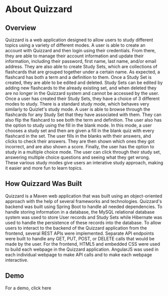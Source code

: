 # About Quizzard

## Overview
Quizzard is a web application designed to allow users to study different topics using a variety of different modes. A user is able to create an account with Quizzard and then login using their credentials. From there, they are able to manage their account information and update their information, including their password, first name, last name, and/or email address. They are also able to create Study Sets, which are collections of flashcards that are grouped together under a certain name. As expected, a flashcard has both a term and a definition to them. Once a Study Set is created, they are able to be edited and deleted. Study Sets can be edited by adding new flashcards to the already existing set, and when deleted they are no longer in the Quizzard system and cannot be accessed by the user. Once a user has created their Study Sets, they have a choice of 3 different modes to study. There is a standard study mode, which behaves very similarly to Quizlet's study mode. A user is able to browse through the flashcards for any Study Set that they have associated with them. They can also flip the flashcard to see both the term and definition. The user also has the option to study using the fill in the blank mode. In this mode, a user chooses a study set and then are given a fill in the blank quiz with every flashcard in the set. The user fills in the blanks with their answers, ahd clicks to check their answers. They are then shown which ones they got incorrect, and are also shown a score. Finally, the user has the option to study in a multiple choice mode. The user can click through their study set, answering multiple choice questions and seeing what they get wrong. These various study modes give users an interative study approach, making it easier and more fun to learn topics. 

## How Quizzard Was Built
Quizzard is a Maven web application that was built using an object-oriented approach with the help of several frameworks and technologies. Quizzard's backend was built using Spring Boot to handle all needed dependencies. To handle storing information in a database, the MySQL relational database system was used to store User records and Study Sets while Hibernate was used to handle the persistence of these records into the database. To allow users to interact to the backend of the Quizzard application from the frontend, several REST APIs were implemented. Separate API endpoints were built to handle any GET, PUT, POST, or DELETE calls that would be made by the user. For the frontend, HTML5 and embedded CSS were used to build each webpage in the Quizzard application. AngularJS was used in each individual webpage to make API calls and to make each webpage interactive. 

## Demo
For a demo, click here
